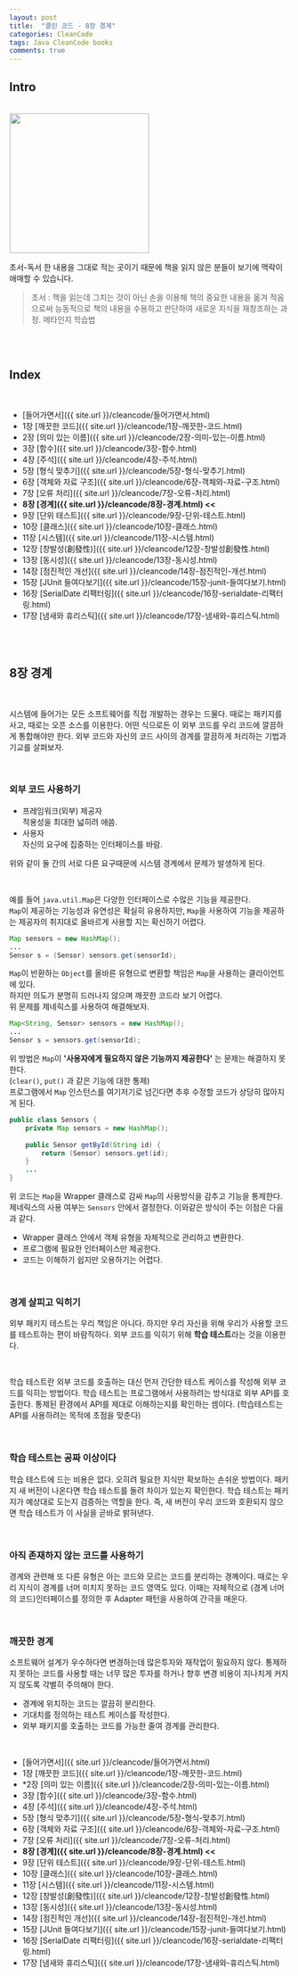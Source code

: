 ```yaml
---
layout: post
title:  "클린 코드 - 8장 경계"
categories: CleanCode
tags: Java CleanCode books 
comments: true
---
```


## Intro
<br/>

<img src="{{ site.url }}/assets/cs/tn-cleancode.jpg" width="250" style="border: 1px solid #e9e9e9;" />

<br/>

초서-독서 한 내용을 그대로 적는 곳이기 때문에 책을 읽지 않은 분들이 보기에 맥락이 애매할 수 있습니다.
> 초서 : 책을 읽는데 그치는 것이 아닌 손을 이용해 책의 중요한 내용을 옮겨 적음으로써 
능동적으로 책의 내용을 수용하고 판단하여 새로운 지식을 재창조하는 과정. 메타인지 학습법    

<br/>    
<br/> 
  
## Index

<br/>

- [들어가면서]({{ site.url }}/cleancode/들어가면서.html)
- 1장 [깨끗한 코드]({{ site.url }}/cleancode/1장-깨끗한-코드.html) 
- 2장 [의미 있는 이름]({{ site.url }}/cleancode/2장-의미-있는-이름.html)
- 3장 [함수]({{ site.url }}/cleancode/3장-함수.html) 
- 4장 [주석]({{ site.url }}/cleancode/4장-주석.html)
- 5장 [형식 맞추기]({{ site.url }}/cleancode/5장-형식-맞추기.html)
- 6장 [객체와 자료 구조]({{ site.url }}/cleancode/6장-객체와-자료-구조.html)
- 7장 [오류 처리]({{ site.url }}/cleancode/7장-오류-처리.html)
- **8장 [경계]({{ site.url }}/cleancode/8장-경계.html) <<**
- 9장 [단위 테스트]({{ site.url }}/cleancode/9장-단위-테스트.html)
- 10장 [클래스]({{ site.url }}/cleancode/10장-클래스.html)
- 11장 [시스템]({{ site.url }}/cleancode/11장-시스템.html)
- 12장 [창발성(創發性)]({{ site.url }}/cleancode/12장-창발성創發性.html)
- 13장 [동시성]({{ site.url }}/cleancode/13장-동시성.html)
- 14장 [점진적인 개선]({{ site.url }}/cleancode/14장-점진적인-개선.html)
- 15장 [JUnit 들여다보기]({{ site.url }}/cleancode/15장-junit-들여다보기.html)
- 16장 [SerialDate 리팩터링]({{ site.url }}/cleancode/16장-serialdate-리팩터링.html)
- 17장 [냄새와 휴리스틱]({{ site.url }}/cleancode/17장-냄새와-휴리스틱.html)

<br/>  
<br/>

## 8장 경계

<br/>

시스템에 들어가는 모든 소프트웨어를 직접 개발하는 경우는 드물다. 
때로는 패키지를 사고, 때로는 오픈 소스를 이용한다. 
어떤 식으로든 이 외부 코드를 우리 코드에 깔끔하게 통합해야만 한다. 
외부 코드와 자신의 코드 사이의 경계를 깔끔하게 처리하는 기법과 기교를 살펴보자.

<br/>

### 외부 코드 사용하기

- 프레임워크(외부) 제공자  
  적용성을 최대한 넓히려 애씀.
- 사용자  
  자신의 요구에 집중하는 인터페이스를 바람.

위와 같이 둘 간의 서로 다른 요구때문에 시스템 경계에서 문제가 발생하게 된다.

<br/>

예를 들어 `java.util.Map`은 다양한 인터페이스로 수많은 기능을 제공한다.  
`Map`이 제공하는 기능성과 유연성은 확실히 유용하지만, `Map`을 사용하여 기능을 제공하는 제공자의 취지대로 올바르게 사용할 지는 확신하기 어렵다. 

```java
Map sensors = new HashMap();
...
Sensor s = (Sensor) sensors.get(sensorId);
```

`Map`이 반환하는 `Object`를 올바른 유형으로 변환할 책임은 `Map`을 사용하는 클라이언트에 있다.  
하지만 의도가 분명히 드러나지 않으며 깨끗한 코드라 보기 어렵다.  
위 문제를 제네릭스를 사용하여 해결해보자.

```java
Map<String, Sensor> sensors = new HashMap();
...
Sensor s = sensors.get(sensorId);
```

위 방법은 `Map`이 **'사용자에게 필요하지 않은 기능까지 제공한다'** 는 문제는 해결하지 못한다.  
(`clear()`, `put()` 과 같은 기능에 대한 통제)  
프로그램에서 `Map` 인스턴스를 여기저기로 넘긴다면 추후 수정할 코드가 상당히 많아지게 된다.

```java
public class Sensors {
    private Map sensors = new HashMap();
    
    public Sensor getById(String id) {
        return (Sensor) sensors.get(id);
    }
    ...
}
```

위 코드는 `Map`을 Wrapper 클래스로 감싸 `Map`의 사용방식을 감추고 기능을 통제한다.  
제네릭스의 사용 여부는 `Sensors` 안에서 결정한다. 이와같은 방식이 주는 이점은 다음과 같다.

- Wrapper 클래스 안에서 객체 유형을 자체적으로 관리하고 변환한다.
- 프로그램에 필요한 인터페이스만 제공한다.
- 코드는 이해하기 쉽지만 오용하기는 어렵다.

<br/>

### 경계 살피고 익히기

외부 패키지 테스트는 우리 책임은 아니다. 하지만 우리 자신을 위해 우리가 사용할 코드를 테스트하는 편이 바람직하다. 
외부 코드를 익히기 위해 **학습 테스트**라는 것을 이용한다.

<br/>

학습 테스트란 외부 코드를 호출하는 대신 먼저 간단한 테스트 케이스를 작성해 외부 코드를 익히는 방법이다. 
학습 테스트는 프로그램에서 사용하려는 방식대로 외부 API를 호출한다. 통제된 환경에서 API를 제대로 이해하는지를 확인하는 셈이다.
(학습테스트는 API를 사용하려는 목적에 초점을 맞춘다)

<br/>

### 학습 테스트는 공짜 이상이다

학습 테스트에 드는 비용은 없다. 오히려 필요한 지식만 확보하는 손쉬운 방법이다. 
패키지 새 버전이 나온다면 학습 테스트를 돌려 차이가 있는지 확인한다. 
학습 테스트는 패키지가 예상대로 도는지 검증하는 역할을 한다. 
즉, 새 버전이 우리 코드와 호환되지 않으면 학습 테스트가 이 사실을 곧바로 밝혀낸다.

<br/>

### 아직 존재하지 않는 코드를 사용하기

경계와 관련해 또 다른 유형은 아는 코드와 모르는 코드를 분리하는 경꼐이다. 
때로는 우리 지식이 경계를 너머 미치지 못하는 코드 영역도 있다. 
이때는 자체적으로 (경계 너머의 코드)인터페이스를 정의한 후 Adapter 패턴을 사용하여 간극을 매운다.

<br/>

### 깨끗한 경계

소프트웨어 설계가 우수하다면 변경하는데 많은투자와 재작업이 필요하지 않다. 
통제하지 못하는 코드를 사용할 때는 너무 많은 투자를 하거나 향후 변경 비용이 지나치게 커지지 않도록 각별히 주의해야 한다.

- 경계에 위치하는 코드는 깔끔히 분리한다.
- 기대치를 정의하는 테스트 케이스를 작성한다.
- 외부 패키지를 호출하는 코드를 가능한 줄여 경계를 관리한다.

<br/>

- [들어가면서]({{ site.url }}/cleancode/들어가면서.html)
- 1장 [깨끗한 코드]({{ site.url }}/cleancode/1장-깨끗한-코드.html)
- *2장 [의미 있는 이름]({{ site.url }}/cleancode/2장-의미-있는-이름.html)
- 3장 [함수]({{ site.url }}/cleancode/3장-함수.html)
- 4장 [주석]({{ site.url }}/cleancode/4장-주석.html)
- 5장 [형식 맞추기]({{ site.url }}/cleancode/5장-형식-맞추기.html)
- 6장 [객체와 자료 구조]({{ site.url }}/cleancode/6장-객체와-자료-구조.html)
- 7장 [오류 처리]({{ site.url }}/cleancode/7장-오류-처리.html)
- **8장 [경계]({{ site.url }}/cleancode/8장-경계.html) <<**
- 9장 [단위 테스트]({{ site.url }}/cleancode/9장-단위-테스트.html)
- 10장 [클래스]({{ site.url }}/cleancode/10장-클래스.html)
- 11장 [시스템]({{ site.url }}/cleancode/11장-시스템.html)
- 12장 [창발성(創發性)]({{ site.url }}/cleancode/12장-창발성創發性.html)
- 13장 [동시성]({{ site.url }}/cleancode/13장-동시성.html)
- 14장 [점진적인 개선]({{ site.url }}/cleancode/14장-점진적인-개선.html)
- 15장 [JUnit 들여다보기]({{ site.url }}/cleancode/15장-junit-들여다보기.html)
- 16장 [SerialDate 리팩터링]({{ site.url }}/cleancode/16장-serialdate-리팩터링.html)
- 17장 [냄새와 휴리스틱]({{ site.url }}/cleancode/17장-냄새와-휴리스틱.html)

<br/>

